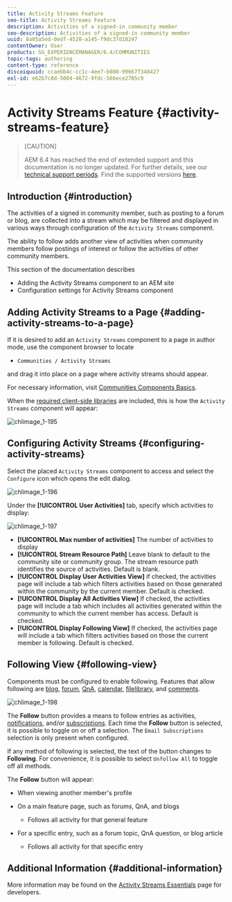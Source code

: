 ```yaml
---
title: Activity Streams Feature
seo-title: Activity Streams Feature
description: Activities of a signed-in community member
seo-description: Activities of a signed-in community member
uuid: 8a05a5ed-0edf-4528-a145-f9dc37d10247
contentOwner: User
products: SG_EXPERIENCEMANAGER/6.4/COMMUNITIES
topic-tags: authoring
content-type: reference
discoiquuid: ccaebb4c-cc1c-4ee7-b080-99667f348427
exl-id: e62b7c0d-5004-4672-9fdc-566ece2785c9
---
```

# Activity Streams Feature {#activity-streams-feature}

>[CAUTION]
>
>AEM 6.4 has reached the end of extended support and this documentation is no longer updated. For further details, see our [technical support periods](https://helpx.adobe.com/support/programs/eol-matrix.html). Find the supported versions [here](https://experienceleague.adobe.com/docs/).

## Introduction {#introduction}

The activities of a signed in community member, such as posting to a forum or blog, are collected into a stream which may be filtered and displayed in various ways through configuration of the `Activity Streams` component.

The ability to follow adds another view of activities when community members follow postings of interest or follow the activities of other community members.

This section of the documentation describes

* Adding the Activity Streams component to an AEM site
* Configuration settings for Activity Streams component

## Adding Activity Streams to a Page {#adding-activity-streams-to-a-page}

If it is desired to add an `Activity Streams` component to a page in author mode, use the component browser to locate

* `Communities / Activity Streams`

and drag it into place on a page where activity streams should appear.

For necessary information, visit [Communities Components Basics](basics.md).

When the [required client-side libraries](essentials-activities.md#essentials-for-client-side) are included, this is how the `Activity Streams` component will appear:

![chlimage_1-195](assets/chlimage_1-195.png)

## Configuring Activity Streams {#configuring-activity-streams}

Select the placed `Activity Streams` component to access and select the `Configure` icon which opens the edit dialog.

![chlimage_1-196](assets/chlimage_1-196.png)

Under the **[!UICONTROL User Activities]** tab, specify which activities to display:

![chlimage_1-197](assets/chlimage_1-197.png)

* **[!UICONTROL Max number of activities]** 
  The number of activities to display
* **[!UICONTROL Stream Resource Path]** 
  Leave blank to default to the community site or community group. The stream resource path identifies the source of activities. Default is blank.
* **[!UICONTROL Display User Activities View]** 
  if checked, the activities page will include a tab which filters activities based on those generated within the community by the current member. Default is checked.
* **[!UICONTROL Display All Activities View]** 
  If checked, the activities page will include a tab which includes all activities generated within the community to which the current member has access. Default is checked.
* **[!UICONTROL Display Following View]** 
  If checked, the activities page will include a tab which filters activities based on those the current member is following. Default is checked.

## Following View {#following-view}

Components must be configured to enable following. Features that allow following are [blog](blog-feature.md), [forum](forum.md), [QnA](working-with-qna.md), [calendar](calendar.md), [filelibrary](file-library.md), and [comments](comments.md).

![chlimage_1-198](assets/chlimage_1-198.png)

The **Follow** button provides a means to follow entries as activities, [notifications](notifications.md), and/or [subscriptions](subscriptions.md). Each time the **Follow** button is selected, it is possible to toggle on or off a selection. The `Email Subscriptions` selection is only present when configured.

If any method of following is selected, the text of the button changes to **Following**. For convenience, it is possible to select `Unfollow All` to toggle off all methods.

The **Follow** button will appear:

* When viewing another member's profile
* On a main feature page, such as forums, QnA, and blogs
  * Follows all activity for that general feature

* For a specific entry, such as a forum topic, QnA question, or blog article
  * Follows all activity for that specific entry

## Additional Information {#additional-information}

More information may be found on the [Activity Streams Essentials](essentials-activities.md) page for developers.
